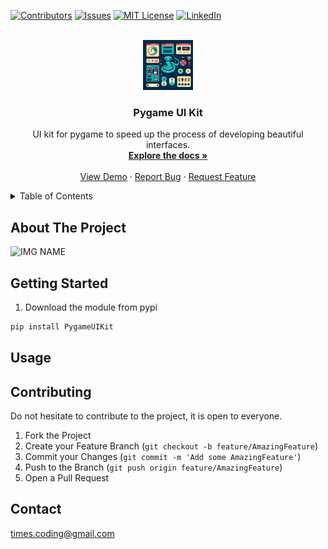 <!-- PygameUIKit, Pygame UI Kit, PROJECT_DESCRIPTION  -->

    



[![Contributors][contributors-shield]][contributors-url]
[![Issues][issues-shield]][issues-url]
[![MIT License][license-shield]][license-url]
[![LinkedIn][linkedin-shield]][linkedin-url]



<!-- PROJECT LOGO -->
<br />
<div align="center">
  <a href="https://github.com/Times0/PygameUIKit">
    <img src="images/logo.jpeg" alt="Logo" width="80" height="80">
  </a>

<h3 align="center">Pygame UI Kit</h3>

  <p align="center">
    UI kit for pygame to speed up the process of developing beautiful interfaces.
    <br />
    <a href="https://github.com/Times0/PygameUIKit"><strong>Explore the docs »</strong></a>
    <br />
    <br />
    <a href="https://github.com/Times0/PygameUIKit">View Demo</a>
    ·
    <a href="https://github.com/Times0/PygameUIKit/issues">Report Bug</a>
    ·
    <a href="https://github.com/Times0/PygameUIKit/issues">Request Feature</a>
  </p>
</div>



<!-- TABLE OF CONTENTS -->
<details>
  <summary>Table of Contents</summary>
  <ol>
    <li>
      <a href="#about-the-project">About The Project</a>
      <ul>
        <li><a href="#built-with">Built With</a></li>
      </ul>
    </li>
    <li>
      <a href="#getting-started">Getting Started</a>
      <ul>
        <li><a href="#prerequisites">Prerequisites</a></li>
        <li><a href="#installation">Installation</a></li>
      </ul>
    </li>
    <li><a href="#usage">Usage</a></li>
    <li><a href="#roadmap">Roadmap</a></li>
    <li><a href="#contributing">Contributing</a></li>
    <li><a href="#license">License</a></li>
    <li><a href="#contact">Contact</a></li>
    <li><a href="#acknowledgments">Acknowledgments</a></li>
  </ol>
</details>



<!-- ABOUT THE PROJECT -->

## About The Project

![IMG NAME][product-screenshot]


<!-- GETTING STARTED -->

## Getting Started

1. Download the module from pypi

```sh
pip install PygameUIKit
```


## Usage


## Contributing

Do not hesitate to contribute to the project, it is open to everyone.

1. Fork the Project
2. Create your Feature Branch (`git checkout -b feature/AmazingFeature`)
3. Commit your Changes (`git commit -m 'Add some AmazingFeature'`)
4. Push to the Branch (`git push origin feature/AmazingFeature`)
5. Open a Pull Request

<!-- CONTACT -->

## Contact

times.coding@gmail.com

<!-- MARKDOWN LINKS & IMAGES -->
<!-- https://www.markdownguide.org/basic-syntax/#reference-style-links -->

[contributors-shield]: https://img.shields.io/github/contributors/Times0/PygameUIKit.svg?style=for-the-badge

[contributors-url]: https://github.com/Times0/PygameUIKit/graphs/contributors

[forks-shield]: https://img.shields.io/github/forks/Times0/PygameUIKit.svg?style=for-the-badge

[forks-url]: https://github.com/Times0/PygameUIKit/network/members

[stars-shield]: https://img.shields.io/github/stars/Times0/PygameUIKit.svg?style=for-the-badge

[stars-url]: https://github.com/Times0/PygameUIKit/stargazers

[issues-shield]: https://img.shields.io/github/issues/Times0/PygameUIKit.svg?style=for-the-badge

[issues-url]: https://github.com/Times0/PygameUIKit/issues

[license-shield]: https://img.shields.io/github/license/Times0/PygameUIKit.svg?style=for-the-badge

[license-url]: https://github.com/Times0/PygameUIKit/blob/master/LICENSE.txt

[linkedin-shield]: https://img.shields.io/badge/-LinkedIn-black.svg?style=for-the-badge&logo=linkedin&colorB=555

[linkedin-url]: https://www.linkedin.com/in/dorian-cheval%C3%A9rias-ba5126255/

[product-screenshot]: images/screenshot.png

[product-screenshot-2]: images/screenshot2.png

[Next.js]: https://img.shields.io/badge/next.js-000000?style=for-the-badge&logo=nextdotjs&logoColor=white

[Next-url]: https://nextjs.org/

[React.js]: https://img.shields.io/badge/React-20232A?style=for-the-badge&logo=react&logoColor=61DAFB

[React-url]: https://reactjs.org/

[Vue.js]: https://img.shields.io/badge/Vue.js-35495E?style=for-the-badge&logo=vuedotjs&logoColor=4FC08D

[Vue-url]: https://vuejs.org/

[Angular.io]: https://img.shields.io/badge/Angular-DD0031?style=for-the-badge&logo=angular&logoColor=white

[Angular-url]: https://angular.io/

[Svelte.dev]: https://img.shields.io/badge/Svelte-4A4A55?style=for-the-badge&logo=svelte&logoColor=FF3E00

[Svelte-url]: https://svelte.dev/

[Laravel.com]: https://img.shields.io/badge/Laravel-FF2D20?style=for-the-badge&logo=laravel&logoColor=white

[Laravel-url]: https://laravel.com

[Bootstrap.com]: https://img.shields.io/badge/Bootstrap-563D7C?style=for-the-badge&logo=bootstrap&logoColor=white

[Bootstrap-url]: https://getbootstrap.com

[JQuery.com]: https://img.shields.io/badge/jQuery-0769AD?style=for-the-badge&logo=jquery&logoColor=white

